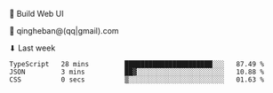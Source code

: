 🧙 Build Web UI

📧 qingheban@(qq|gmail).com

⬇ Last week

<!--START_SECTION:waka-->

```text
TypeScript   28 mins         ██████████████████████░░░   87.49 %
JSON         3 mins          ██▓░░░░░░░░░░░░░░░░░░░░░░   10.88 %
CSS          0 secs          ▒░░░░░░░░░░░░░░░░░░░░░░░░   01.63 %
```

<!--END_SECTION:waka-->

<!--
**banqinghe/banqinghe** is a ✨ _special_ ✨ repository because its `README.md` (this file) appears on your GitHub profile.

Here are some ideas to get you started:

- 🔭 I’m currently working on ...
- 🌱 I’m currently learning ...
- 👯 I’m looking to collaborate on ...
- 🤔 I’m looking for help with ...
- 💬 Ask me about ...
- 📫 How to reach me: ...
- 😄 Pronouns: ...
- ⚡ Fun fact: ...
-->
